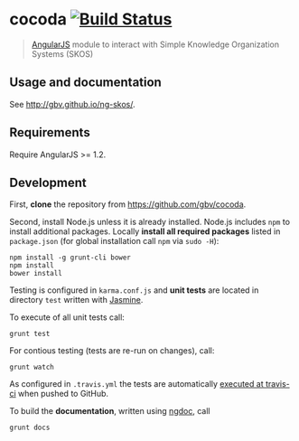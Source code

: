 # cocoda [![Build Status](https://travis-ci.org/gbv/cocoda.svg?branch=master)](https://travis-ci.org/gbv/cocoda)

> [AngularJS](http://angularjs.org/) module to interact with Simple Knowledge Organization Systems (SKOS)

## Usage and documentation

See <http://gbv.github.io/ng-skos/>.

## Requirements

Require AngularJS >= 1.2.

## Development

First, **clone** the repository from <https://github.com/gbv/cocoda>.

Second, install Node.js unless it is already installed. Node.js includes `npm`
to install additional packages. Locally **install all required packages**
listed in `package.json` (for global installation call `npm` via `sudo -H`):

    npm install -g grunt-cli bower
    npm install
    bower install

Testing is configured in `karma.conf.js` and **unit tests** are located in
directory `test` written with [Jasmine](http://pivotal.github.io/jasmine/). 

To execute of all unit tests call:

    grunt test

For contious testing (tests are re-run on changes), call:

    grunt watch

As configured in `.travis.yml` the tests are automatically 
[executed at travis-ci](https://travis-ci.org/gbv/cocoda)
when pushed to GitHub.

To build the **documentation**, written using
[ngdoc](https://github.com/angular/angular.js/wiki/Writing-AngularJS-Documentation),
call

    grunt docs

